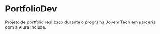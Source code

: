 # PortfolioDev
Projeto de portfólio realizado durante o programa Jovem Tech em parceria com a Alura Include.  
